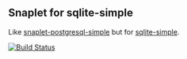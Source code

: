 Snaplet for sqlite-simple
-------------------------

Like
[snaplet-postgresql-simple](http://github.com/mightybyte/snaplet-postgresql-simple)
but for [sqlite-simple](http://github.com/nurpax/sqlite-simple).

[![Build Status](https://secure.travis-ci.org/nurpax/snaplet-sqlite-simple.png)](http://travis-ci.org/nurpax/snaplet-sqlite-simple)
